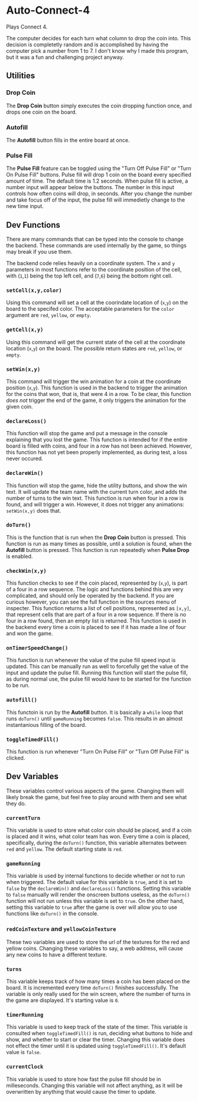 # Auto-Connect-4
Plays Connect 4.

The computer decides for each turn what column to drop the coin into. This decision is completetly random and is accomplished by having the computer pick a number from 1 to 7. I don't know why I made this program, but it was a fun and challenging project anyway.

## Utilities
### Drop Coin
The **Drop Coin** button simply executes the coin dropping function once, and drops one coin on the board.

### Autofill
The **Autofill** button fills in the entire board at once.

### Pulse Fill
The **Pulse Fill** feature can be toggled using the "Turn Off Pulse Fill" or "Turn On Pulse Fill" buttons. Pulse fill will drop 1 coin on the board every specified amount of time. The default time is 1.2 seconds. When pulse fill is active, a number input will appear below the buttons. The number in this input controls how often coins will drop, in seconds. After you change the number and take focus off of the input, the pulse fill will immedietly change to the new time input.

## Dev Functions
There are many commands that can be typed into the console to change the backend. These commands are used internally by the game, so things may break if you use them.

The backend code relies heavily on a coordinate system. The `x` and `y` parameters in most functions refer to the coordinate position of the cell, with (`1`,`1`) being the top left cell, and (`7`,`6`) being the bottom right cell.

### `setCell(x,y,color)`
Using this command will set a cell at the coorindate location of (`x`,`y`) on the board to the specifed color.  The acceptable parameters for the `color` argument are `red`, `yellow`, or `empty`.

### `getCell(x,y)`
Using this command will get the current state of the cell at the coordinate location (`x`,`y`) on the board. The possible return states are `red`, `yellow`, or `empty`.

### `setWin(x,y)`
This command will trigger the win animation for a coin at the coordinate position (`x`,`y`). This function is used in the backend to trigger the animation for the coins that won, that is, that were 4 in a row. To be clear, this function *does not* trigger the end of the game, it only triggers the animation for the given coin.

### `declareLoss()`
This function will stop the game and put a message in the console explaining that you lost the game. This function is intended for if the entire board is filled with coins, and four in a row has not been achieved. However, this function has not yet been properly implemented, as during test, a loss never occured.

### `declareWin()`
This function will stop the game, hide the utility buttons, and show the win text. It will update the team name with the current turn color, and adds the number of turns to the win text. This function is run when four in a row is found, and will trigger a win. However, it does not trigger any animations: `setWin(x,y)` does that.

### `doTurn()`
This is the function that is run when the **Drop Coin** button is pressed. This function is run as many times as possible, until a solution is found, when the **Autofill** button is pressed. This function is run repeatedly when **Pulse Drop** is enabled.

### `checkWin(x,y)`
This function checks to see if the coin placed, represented by (`x`,`y`), is part of a four in a row sequence. The logic and functions behind this are very complicated, and should only be operated by the backend. If you are curious however, you can see the full function in the sources menu of inspecter. This function returns a list of cell positions, represented as `[x,y]`, that represent cells that are part of a four in a row sequence. If there is no four in a row found, then an empty list is returned. This function is used in the backend every time a coin is placed to see if it has made a line of four and won the game.

### `onTimerSpeedChange()`
This function is run whenever the value of the pulse fill speed input is updated. This can be manually run as well to forcefully get the value of the input and update the pulse fill. Running this function will start the pulse fill, as during normal use, the pulse fill would have to be started for the function to be run.

### `autofill()`
This functoin is run by the **Autofill** button. It is basically a `while` loop that runs `doTurn()` until `gameRunning` becomes `false`. This results in an almost instantanious filling of the board.

### `toggleTimedFill()`
This function is run whenever "Turn On Pulse Fill" or "Turn Off Pulse Fill" is clicked.

## Dev Variables
These variables control various aspects of the game. Changing them will likely break the game, but feel free to play around with them and see what they do.

### `currentTurn`
This variable is used to store what color coin should be placed, and if a coin is placed and it wins, what color team has won. Every time a coin is placed, specifically, during the `doTurn()` function, this variable alternates between `red` and `yellow`. The default starting state is `red`.

### `gameRunning`
This variable is used by internal functions to decide whether or not to run when triggered. The default value for this variable is `true`, and it is set to `false` by the `declareWin()` and `declareLoss()` functions. Setting this variable to `false` manually will render the onscreen buttons useless, as the `doTurn()` function will not run unless this variable is set to `true`. On the other hand, setting this variable to `true` after the game is over will allow you to use functions like `doTurn()` in the console.

### `redCoinTexture` and `yellowCoinTexture`
These two variables are used to store the url of the textures for the red and yellow coins. Changing these variables to say, a web address, will cause any new coins to have a different texture.

### `turns`
This variable keeps track of how many times a coin has been placed on the board. It is incremented every time `doTurn()` finishes successfully. The variable is only really used for the win screen, where the number of turns in the game are displayed. It's starting value is `0`.

### `timerRunning`
This variable is used to keep track of the state of the timer. This variable is consulted when `toggleTimedFill()` is run, deciding what buttons to hide and show, and whether to start or clear the timer. Changing this variable does not effect the timer until it is updated using `toggleTimedFill()`. It's default value is `false`.

### `currentClock`
This variable is used to store how fast the pulse fill should be in milleseconds. Changing this variable will not affect anything, as it will be overwritten by anything that would cause the timer to update.